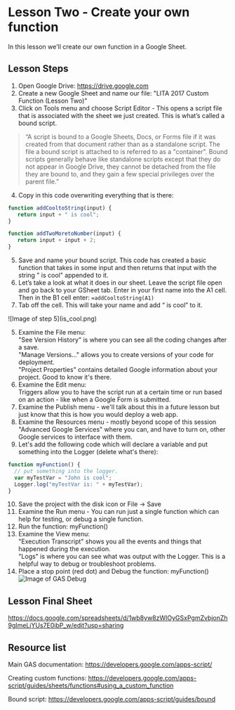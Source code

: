 # Lesson Two - Create your own function

In this lesson we'll create our own function in a Google Sheet.

## Lesson Steps

1. Open Google Drive: https://drive.google.com
2. Create a new Google Sheet and name our file: "LITA 2017 Custom Function (Lesson Two)"
3. Click on Tools menu and choose Script Editor - This opens a script file that is associated with the sheet we just created. This is what’s called a bound script. 
>“A script is bound to a Google Sheets, Docs, or Forms file if it was created from that document rather than as a standalone script. The file a bound script is attached to is referred to as a "container". Bound scripts generally behave like standalone scripts except that they do not appear in Google Drive, they cannot be detached from the file they are bound to, and they gain a few special privileges over the parent file.”
4. Copy in this code overwriting everything that is there:
```javascript
function addCooltoString(input) {
   return input + " is cool";
}

function addTwoMoretoNumber(input) {
   return input + input + 2;
}
```
5. Save and name your bound script. This code has created a basic function that takes in some input and then returns that input with the string " is cool" appended to it. 
6. Let’s take a look at what it does in our sheet. Leave the script file open and go back to your GSheet tab. Enter in your first name into the A1 cell. Then in the B1 cell enter:
```=addCooltoString(A1)```
7. Tab off the cell. This will take your name and add “ is cool” to it.
<p>![Image of step 5](is_cool.png)</p>



5. Examine the File menu:<br/>
"See Version History" is where you can see all the coding changes after a save.<br/>
"Manage Versions..." allows you to create versions of your code for deployment.<br/>
"Project Properties" contains detailed Google information about your project. Good to know it's there.<br/>
6. Examine the Edit menu:<br/>
Triggers allow you to have the script run at a certain time or run based on an action - like when a Google Form is submitted.<br/>
7. Examine the Publish menu - we'll talk about this in a future lesson but just know that this is how you would deploy a web app.
8. Examine the Resources menu - mostly beyond scope of this session<br/>
"Advanced Google Services" where you can, and have to turn on, other Google services to interface with them.<br/>
9. Let's add the following code which will declare a variable and put something into the Logger (delete what's there):
```javascript
function myFunction() {
  // put something into the logger.
  var myTestVar = "John is cool";
  Logger.log("myTestVar is: " + myTestVar);
}
```
10. Save the project with the disk icon or File -> Save
11. Examine the Run menu - You can run just a single function which can help for testing, or debug a single function.<br/>
12. Run the function: myFunction()
13. Examine the View menu:<br/>
"Execution Transcript" shows you all the events and things that happened during the execution.<br/>
"Logs" is where you can see what was output with the Logger. This is a helpful way to debug or troubleshoot problems.<br/>
14. Place a stop point (red dot) and Debug the function: myFunction()
![Image of GAS Debug](debug.png)

## Lesson Final Sheet

https://docs.google.com/spreadsheets/d/1wb8yw8zWIOyGSxPgmZvbjonZh9gImeLjYUs7E0ibP_w/edit?usp=sharing

## Resource list

Main GAS documentation: https://developers.google.com/apps-script/

Creating custom functions: https://developers.google.com/apps-script/guides/sheets/functions#using_a_custom_function

Bound script: https://developers.google.com/apps-script/guides/bound
